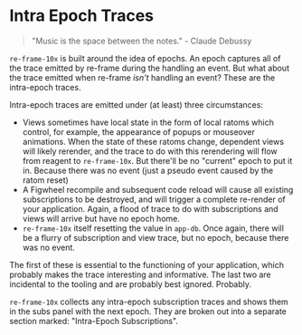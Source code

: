 # Intra Epoch Traces

> "Music is the space between the notes." - Claude Debussy

`re-frame-10x` is built around the idea of epochs. An epoch captures all of the trace emitted by re-frame during the handling an event. But what about the trace emitted when re-frame *isn't* handling an event? These are the intra-epoch traces.

Intra-epoch traces are emitted under (at least) three circumstances:

* Views sometimes have local state in the form of local ratoms which control, for example, the appearance of popups or mouseover animations. When the state of these ratoms change, dependent views will likely rerender, and the trace to do with this rerendering will flow from reagent to `re-frame-10x`. But there'll be no "current" epoch to put it in.  Because there was no event (just a pseudo event caused by the ratom reset)
* A Figwheel recompile and subsequent code reload will cause all existing subscriptions to be destroyed, and will trigger a complete re-render of your application. Again, a flood of trace to do with subscriptions and views will arrive but have no epoch home.
* `re-frame-10x` itself resetting the value in `app-db`. Once again, there will be a flurry of subscription and view trace, but no epoch, because there was no event.

The first of these is essential to the functioning of your application, which probably makes the trace interesting and informative. The last two are incidental to the tooling and are probably best ignored. Probably.

`re-frame-10x` collects any intra-epoch subscription traces and shows them in the subs panel with the next epoch. They are broken out into a separate section marked: "Intra-Epoch Subscriptions".

